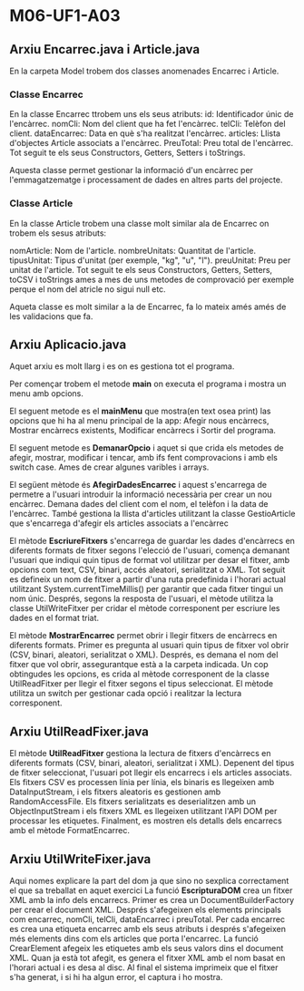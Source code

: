 # M06-UF1-A03

## Arxiu Encarrec.java i Article.java
En la carpeta Model trobem dos classes anomenades Encarrec i Article.

### Classe Encarrec
En la classe Encarrec ttrobem uns els seus atributs:
  id: Identificador únic de l'encàrrec.
  nomCli: Nom del client que ha fet l'encàrrec.
  telCli: Telèfon del client.
  dataEncarrec: Data en què s'ha realitzat l'encàrrec.
  articles: Llista d'objectes Article associats a l'encàrrec.
  PreuTotal: Preu total de l'encàrrec.
Tot seguit te els seus Constructors, Getters, Setters i toStrings.

Aquesta classe permet gestionar la informació d'un encàrrec per l'emmagatzematge i processament de dades en altres parts del projecte.

### Classe Article
En la classe Article trobem una classe molt similar ala de Encarrec on trobem els sesus atributs:

  nomArticle: Nom de l'article.
  nombreUnitats: Quantitat de l'article.
  tipusUnitat: Tipus d'unitat (per exemple, "kg", "u", "l").
  preuUnitat: Preu per unitat de l'article.
  Tot seguit te els seus Constructors, Getters, Setters, toCSV i toStrings ames a mes de uns metodes de comprovació per exemple perque el nom del atricle no sigui null etc.

Aqueta classe es molt similar a la de Encarrec, fa lo mateix amés amés de les validacions que fa.

## Arxiu Aplicacio.java

Aquet arxiu es molt llarg i es on es gestiona tot el programa.

Per començar trobem el metode **main** on executa el programa i mostra un menu amb opcions.

El seguent metode es el **mainMenu** que mostra(en text osea print) las opcions que hi ha al menu principal de la app: Afegir nous encàrrecs, Mostrar encàrrecs existents, Modificar encàrrecs i Sortir del programa.

El seguent metode es **DemanarOpcio** i aquet si que crida els metodes de afegir, mostrar, modificar i tencar, amb ifs fent comprovacions i amb els switch case. Ames de crear algunes varibles i arrays.

El següent mètode és **AfegirDadesEncarrec** i aquest s'encarrega de permetre a l'usuari introduir la informació necessària per crear un nou encàrrec. Demana dades del client com el nom, el telèfon i la data de l'encàrrec. També gestiona la llista d'articles utilitzant la classe GestioArticle que s'encarrega d'afegir els articles associats a l'encàrrec

El mètode **EscriureFitxers** s'encarrega de guardar les dades d'encàrrecs en diferents formats de fitxer segons l'elecció de l'usuari, comença demanant l'usuari que indiqui quin tipus de format vol utilitzar per desar el fitxer, amb opcions com text, CSV, binari, accés aleatori, serialitzat o XML. Tot seguit es defineix un nom de fitxer a partir d'una ruta predefinida i l'horari actual utilitzant System.currentTimeMillis() per garantir que cada fitxer tingui un nom únic. Després, segons la resposta de l'usuari, el mètode utilitza la classe UtilWriteFitxer per cridar el mètode corresponent per escriure les dades en el format triat.

El mètode **MostrarEncarrec** permet obrir i llegir fitxers de encàrrecs en diferents formats. Primer es pregunta al usuari quin tipus de fitxer vol obrir (CSV, binari, aleatori, serialitzat o XML). Després, es demana el nom del fitxer que vol obrir, assegurantque està a la carpeta indicada. Un cop obtingudes les opcions, es crida al mètode corresponent de la classe UtilReadFitxer per llegir el fitxer segons el tipus seleccionat. El mètode utilitza un switch per gestionar cada opció i realitzar la lectura corresponent.

## Arxiu UtilReadFixer.java

El mètode **UtilReadFitxer** gestiona la lectura de fitxers d'encàrrecs en diferents formats (CSV, binari, aleatori, serialitzat i XML). Depenent del tipus de fitxer seleccionat, l'usuari pot llegir els encarrecs i els articles associats. Els fitxers CSV es processen línia per línia, els binaris es llegeixen amb DataInputStream, i els fitxers aleatoris es gestionen amb RandomAccessFile. Els fitxers serialitzats es deserialitzen amb un ObjectInputStream i els fitxers XML es llegeixen utilitzant l'API DOM per processar les etiquetes. Finalment, es mostren els detalls dels encarrecs amb el mètode FormatEncarrec.

## Arxiu UtilWriteFixer.java

Aqui nomes explicare la part del dom ja que sino no sexplica correctament el que sa treballat en aquet exercici
La funció **EscripturaDOM** crea un fitxer XML amb la info dels encarrecs. Primer es crea un DocumentBuilderFactory per crear el document XML. Després s'afegeixen els elements principals com encarrec, nomCli, telCli, dataEncarrec i preuTotal. Per cada encarrec es crea una etiqueta encarrec amb els seus atributs i després s'afegeixen més elements dins com els articles que porta l'encarrec. La funció CrearElement afegeix les etiquetes amb els seus valors dins el document XML. Quan ja està tot afegit, es genera el fitxer XML amb el nom basat en l'horari actual i es desa al disc. Al final el sistema imprimeix que el fitxer s'ha generat, i si hi ha algun error, el captura i ho mostra.






